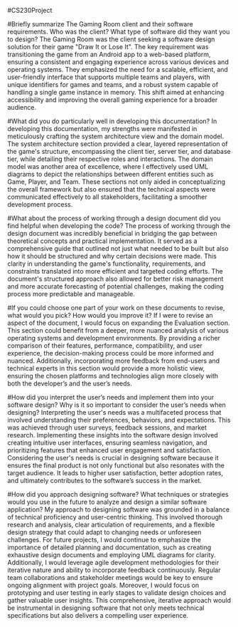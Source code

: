 #CS230Project

#Briefly summarize The Gaming Room client and their software requirements. Who was the client? What type of software did they want you to design?
The Gaming Room was the client seeking a software design solution for their game "Draw It or Lose It". The key requirement was transitioning the game from an Android app to a web-based platform, ensuring a consistent and engaging experience across various devices and operating systems. They emphasized the need for a scalable, efficient, and user-friendly interface that supports multiple teams and players, with unique identifiers for games and teams, and a robust system capable of handling a single game instance in memory. This shift aimed at enhancing accessibility and improving the overall gaming experience for a broader audience.

#What did you do particularly well in developing this documentation?
In developing this documentation, my strengths were manifested in meticulously crafting the system architecture view and the domain model. The system architecture section provided a clear, layered representation of the game's structure, encompassing the client tier, server tier, and database tier, while detailing their respective roles and interactions. The domain model was another area of excellence, where I effectively used UML diagrams to depict the relationships between different entities such as Game, Player, and Team. These sections not only aided in conceptualizing the overall framework but also ensured that the technical aspects were communicated effectively to all stakeholders, facilitating a smoother development process.

#What about the process of working through a design document did you find helpful when developing the code?
The process of working through the design document was incredibly beneficial in bridging the gap between theoretical concepts and practical implementation. It served as a comprehensive guide that outlined not just what needed to be built but also how it should be structured and why certain decisions were made. This clarity in understanding the game's functionality, requirements, and constraints translated into more efficient and targeted coding efforts. The document's structured approach also allowed for better risk management and more accurate forecasting of potential challenges, making the coding process more predictable and manageable.

#If you could choose one part of your work on these documents to revise, what would you pick? How would you improve it?
If I were to revise an aspect of the document, I would focus on expanding the Evaluation section. This section could benefit from a deeper, more nuanced analysis of various operating systems and development environments. By providing a richer comparison of their features, performance, compatibility, and user experience, the decision-making process could be more informed and nuanced. Additionally, incorporating more feedback from end-users and technical experts in this section would provide a more holistic view, ensuring the chosen platforms and technologies align more closely with both the developer’s and the user’s needs.

#How did you interpret the user’s needs and implement them into your software design? Why is it so important to consider the user’s needs when designing?
Interpreting the user's needs was a multifaceted process that involved understanding their preferences, behaviors, and expectations. This was achieved through user surveys, feedback sessions, and market research. Implementing these insights into the software design involved creating intuitive user interfaces, ensuring seamless navigation, and prioritizing features that enhanced user engagement and satisfaction. Considering the user's needs is crucial in designing software because it ensures the final product is not only functional but also resonates with the target audience. It leads to higher user satisfaction, better adoption rates, and ultimately contributes to the software’s success in the market.

#How did you approach designing software? What techniques or strategies would you use in the future to analyze and design a similar software application?
My approach to designing software was grounded in a balance of technical proficiency and user-centric thinking. This involved thorough research and analysis, clear articulation of requirements, and a flexible design strategy that could adapt to changing needs or unforeseen challenges. For future projects, I would continue to emphasize the importance of detailed planning and documentation, such as creating exhaustive design documents and employing UML diagrams for clarity. Additionally, I would leverage agile development methodologies for their iterative nature and ability to incorporate feedback continuously. Regular team collaborations and stakeholder meetings would be key to ensure ongoing alignment with project goals. Moreover, I would focus on prototyping and user testing in early stages to validate design choices and gather valuable user insights. This comprehensive, iterative approach would be instrumental in designing software that not only meets technical specifications but also delivers a compelling user experience.
